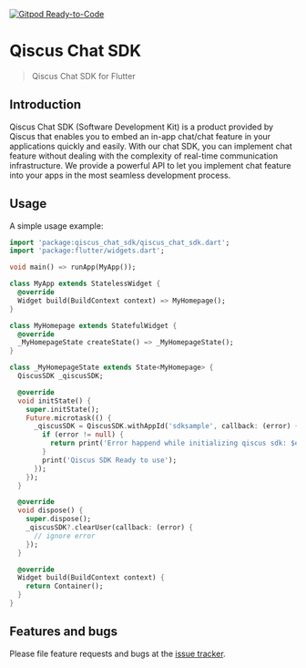 [![Gitpod Ready-to-Code](https://img.shields.io/badge/Gitpod-Ready--to--Code-blue?logo=gitpod)](https://gitpod.io/#https://github.com/qiscus/qiscus-chat-sdk-flutter) 

# Qiscus Chat SDK

> Qiscus Chat SDK for Flutter

## Introduction

Qiscus Chat SDK (Software Development Kit) is a product provided by Qiscus
that enables you to embed an in-app chat/chat feature in your applications
quickly and easily. With our chat SDK, you can implement chat feature
without dealing with the complexity of real-time communication infrastructure.
We provide a powerful API to let you implement chat feature into your
apps in the most seamless development process.

## Usage

A simple usage example:

```dart
import 'package:qiscus_chat_sdk/qiscus_chat_sdk.dart';
import 'package:flutter/widgets.dart';

void main() => runApp(MyApp());

class MyApp extends StatelessWidget {
  @override
  Widget build(BuildContext context) => MyHomepage();
}

class MyHomepage extends StatefulWidget {
  @override
  _MyHomepageState createState() => _MyHomepageState();
}

class _MyHomepageState extends State<MyHomepage> {
  QiscusSDK _qiscusSDK;

  @override
  void initState() {
    super.initState();
    Future.microtask(() {
      _qiscusSDK = QiscusSDK.withAppId('sdksample', callback: (error) {
        if (error != null) {
          return print('Error happend while initializing qiscus sdk: $error');
        }
        print('Qiscus SDK Ready to use');
      });
    });
  }

  @override
  void dispose() {
    super.dispose();
    _qiscusSDK?.clearUser(callback: (error) {
      // ignore error
    });
  }

  @override
  Widget build(BuildContext context) {
    return Container();
  }
}
```

## Features and bugs

Please file feature requests and bugs at the [issue tracker][tracker].

[tracker]: https://github.com/qiscus/qiscus-chat-sdk-flutter/issues
